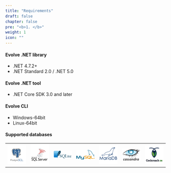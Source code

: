 ```yaml
---
title: "Requirements"
draft: false
chapter: false
pre: "<b>1. </b>"
weight: 1
icon: ""
---
```


#### Evolve .NET library
- .NET 4.7.2+
- .NET Standard 2.0 / .NET 5.0

#### Evolve .NET tool
- .NET Core SDK 3.0 and later

#### Evolve CLI
- Windows-64bit
- Linux-64bit

#### Supported databases

<table>
  <tbody>
    <tr>
      <td align="center" valign="middle">
        <a href="/requirements/postgresql">
          <img src="https://raw.githubusercontent.com/lecaillon/Evolve/master/images/postgresql.png" style="margin: 0rem auto">
        </a>
      </td>
      <td align="center" valign="middle">
        <a href="/requirements/sqlserver">
          <img src="https://raw.githubusercontent.com/lecaillon/Evolve/master/images/sqlserver.png" style="margin: 0rem auto">
        </a>
      </td>
      <td align="center" valign="middle">
        <a href="/requirements/sqlite">
          <img src="https://raw.githubusercontent.com/lecaillon/Evolve/master/images/sqlite.png" style="margin: 0rem auto">
        </a>
      </td>
      <td align="center" valign="middle">
        <a href="/requirements/mysql">
          <img src="https://raw.githubusercontent.com/lecaillon/Evolve/master/images/mysql.png" style="margin: 0rem auto">
        </a>
      </td>
      <td align="center" valign="middle">
        <a href="/requirements/mariadb">
          <img src="https://raw.githubusercontent.com/lecaillon/Evolve/master/images/mariadb.png" style="margin: 0rem auto">
        </a>
      </td>
      <td align="center" valign="middle">
        <a href="/requirements/cassandra">
          <img src="https://raw.githubusercontent.com/lecaillon/Evolve/master/images/cassandra.png" style="margin: 0rem auto">
        </a>
      </td>
      <td align="center" valign="middle">
        <a href="/requirements/cockroachdb">
          <img src="https://raw.githubusercontent.com/lecaillon/Evolve/master/images/cockroachdb.png" style="margin: 0rem auto">
        </a>
      </td>
    </tr>
  </tbody>
</table>
